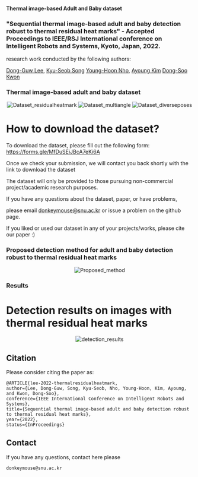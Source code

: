 #### Thermal image-based Adult and Baby dataset

### "Sequential thermal image-based adult and baby detection robust to thermal residual heat marks" - Accepted Proceedings to IEEE/RSJ International conference on Intelligent Robots and Systems, Kyoto, Japan, 2022. 

research work conducted by the following authors:
<div align="left">  
  <a href="https://scholar.google.com/citations?user=u6VDnlgAAAAJ&hl=ko&oi=ao">Dong-Guw Lee</a>,  
  <a href="https://scholar.google.co.kr/citations?user=ivOqySYAAAAJ">Kyu-Seob Song</a>
  <a href="https://scholar.google.com/citations?user=rRB8vyQAAAAJ&hl=ko&oi=sra">Young-Hoon Nho</a>,  
  <a href="https://ayoungk.github.io/">Ayoung Kim</a>
  <a href="https://scholar.google.com/citations?hl=ko&user=zDaw7hkAAAAJ&view_op=list_works&sortby=pubdate">Dong-Soo Kwon</a>
</div>


### Thermal image-based adult and baby dataset

 <div align="center">

![Dataset_residualheatmark](https://user-images.githubusercontent.com/58677731/195783112-9b788d9c-ac7b-4cb3-b927-d6e8c023b84b.JPG)
![Dataset_multiangle](https://user-images.githubusercontent.com/58677731/195783116-0ec8b6c0-38da-4f82-adca-054650c69166.JPG)
![Dataset_diverseposes](https://user-images.githubusercontent.com/58677731/195783120-e46644dd-a8ed-43fe-81ce-c7498a91c208.JPG)

 </div>


 # How to download the dataset?
 
 To download the dataset, please fill out the following form: https://forms.gle/MfDuSEiJBcA7eKi6A

Once we check your submission, we will contact you back shortly with the link to download the dataset



The dataset will only be provided to those pursuing non-commercial project/academic research purposes. 

If you have any questions about the dataset, paper, or have problems, 

please email donkeymouse@snu.ac.kr or issue a problem on the github page. 


If you liked or used our dataset in any of your projects/works, please cite our paper :)




### Proposed detection method for adult and baby detection robust to thermal residual heat marks



 <div align="center">
    
 
![Proposed_method](https://user-images.githubusercontent.com/58677731/195783892-da6afe04-260e-47d1-909f-7c1b97eea83d.png)


 </div>



### Results

# Detection results on images with thermal residual heat marks


 <div align="center">
    
 ![detection_results](https://user-images.githubusercontent.com/58677731/195784057-0e143a1b-4453-4fd4-9cf3-e47ad50be0df.JPG)

 </div>


 

## Citation

Please consider citing the paper as:
```
@ARTICLE{lee-2022-thermalresidualheatmark,
author={Lee, Dong-Guw, Song, Kyu-Seob, Nho, Young-Hoon, Kim, Ayoung, and Kwon, Dong-Soo},
conference={IEEE International Conference on Intelligent Robots and Systems}, 
title={Sequential thermal image-based adult and baby detection robust to thermal residual heat marks}, 
year={2022},
status={InProceedings}

```

## Contact
If you have any questions, contact here please
```
donkeymouse@snu.ac.kr
```

